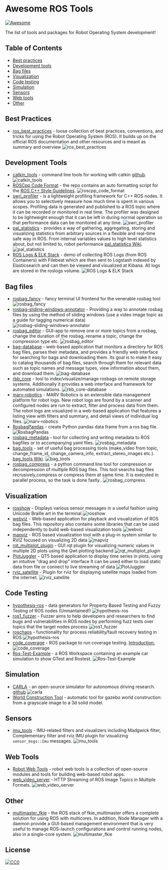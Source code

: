 # Awesome ROS Tools 
[![Awesome](https://cdn.rawgit.com/sindresorhus/awesome/d7305f38d29fed78fa85652e3a63e154dd8e8829/media/badge.svg)](https://github.com/sindresorhus/awesome)

The list of tools and packages for Robot Operating System development!

## Table of Contents

* [Best practices](#best_practices)
* [Development tools](#development-tools)
* [Bag files](#bag-files)
* [Visualization](#visualization)
* [Code testing](#code-testing)
* [Simulation](#simulation)
* [Sensors](#sensors)
* [Web tools](#web-tools)
* [Other](#other)

## Best Practices

* [ros_best_practices](https://github.com/leggedrobotics/ros_best_practices) - loose collection of best practices, conventions, and tricks for using the Robot Operating System (ROS). It builds up on the official ROS documentation and other resources and is meant as summary and overview ![ros_best_practices](https://img.shields.io/github/stars/leggedrobotics/ros_best_practices.svg?style=flat&label=Star&maxAge=86400)

## Development Tools

* [catkin_tools](https://catkin-tools.readthedocs.io/en/latest/index.html) - command line tools for working with catkin [github](https://github.com/catkin/catkin_tools). ![catkin_tools](https://img.shields.io/github/stars/catkin/catkin_tools.svg?style=flat&label=Star&maxAge=86400)
* [ROSCpp Code Format](https://github.com/davetcoleman/roscpp_code_format) - the repo contains an auto formatting script for the [ROS C++ Style Guidelines](http://wiki.ros.org/CppStyleGuide). ![roscpp_code_format](https://img.shields.io/github/stars/davetcoleman/roscpp_code_format.svg?style=flat&label=Star&maxAge=86400)
* [swri_profiler](https://github.com/swri-robotics/swri_profiler) - is a lightweight profiling framework for C++ ROS nodes. It allows you to selectively measure how much time is spent in various scopes. Profiling data is generated and published to a ROS topic where it can be recorded or monitored in real time. The profiler was designed to be lightweight enough that it can be left in during normal operation so that performance data can be monitored at any time. ![swri_profiler](https://img.shields.io/github/stars/swri-robotics/swri_profiler.svg?style=flat&label=Star&maxAge=86400)
* [pal_statistics](https://github.com/pal-robotics/pal_statistics) - provides a way of gathering, aggregating, storing and visualizing statistics from arbitrary sources in a flexible and real-time safe way in ROS. From internal variables values to high level statistics about, but not limited to, robot performance [pal_statistics Wiki](http://wiki.ros.org/pal_statistics). ![pal_statistics](https://img.shields.io/github/stars/pal-robotics/pal_statistics.svg?style=flat&label=Star&maxAge=86400)
* [ROS Logs & ELK Stack](https://github.com/karadalex/roslogs-elk-docker) - demo of collecting ROS Logs (from ROS Containers) with Filebeat which are then sent to Logstash indexed by Elasticsearch and can then be viewed and visualized at Kibana. All logs are stored in the roslogs volume. ![ROS Logs & ELK Stack](https://img.shields.io/github/stars/karadalex/roslogs-elk-docker.svg?style=flat&label=Star&maxAge=86400)

## Bag files

* [rosbag_fancy](https://github.com/xqms/rosbag_fancy) - fancy terminal UI frontend for the venerable rosbag tool ![rosbag_fancy](https://img.shields.io/github/stars/xqms/rosbag_fancy.svg?style=flat&label=Star&maxAge=86400)
* [rosbag-sliding-windows-annotator](https://github.com/ewerlopes/rosbag-sliding-windows-annotator) - Providing a way to annotate rosbag files by using the method of sliding windows (use a video image topic as a guide for tagging numerical data) ![rosbag-sliding-windows-annotator](https://img.shields.io/github/stars/ewerlopes/rosbag-sliding-windows-annotator.svg?style=flat&label=Star&maxAge=86400)
* [rosbag_editor](https://github.com/facontidavide/rosbag_editor) - GUI-app to remove one or more topics from a rosbag, change the duration of the rosbag, rename a topic, change the compression type etc. ![rosbag_editor](https://img.shields.io/github/stars/facontidavide/rosbag_editor.svg?style=flat&label=Star&maxAge=86400)
* [bag-database](https://github.com/swri-robotics/bag-database) - web-based application that monitors a directory for ROS bag files, parses their metadata, and provides a friendly web interface for searching for bags and downloading them. Its goal is to make it easy to catalog thousands of bag files, search through them for relevant data such as topic names and message types, view information about them, and download them. ![bag-database](https://img.shields.io/github/stars/swri-robotics/bag-database.svg?style=flat&label=Star&maxAge=86400)
* [rbb_core](https://github.com/AMZ-Driverless/rbb_core) - tool to index/visualize/manage rosbags on remote storage systems. Additionally it provides a web interface and framework for automated simulations. ![rbb_core-database](https://img.shields.io/github/stars/AMZ-Driverless/rbb_core.svg?style=flat&label=Star&maxAge=86400)
* [marv-robotics](https://github.com/KITcar-Team/marv-robotics) - MARV Robotics is an extensible data management platform for robot logs. New robot logs are found by a scanner and configured nodes are run to extract, filter and process data from them. The robot logs are visualized in a web-based application that features a listing view with filters and summary, and detail views of individual log files. ![marv-robotics](https://img.shields.io/github/stars/KITcar-Team/marv-robotics.svg?style=flat&label=Star&maxAge=86400)
* [RosbagPandas](https://github.com/aktaylor08/RosbagPandas) - create Python pandas data frame from a ros bag file. ![RosbagPandas](https://img.shields.io/github/stars/aktaylor08/RosbagPandas.svg?style=flat&label=Star&maxAge=86400)
* [rosbag_metadata](https://github.com/hordurk/rosbag_metadata) - tool for collecting and writing metadata to ROS bagfiles or to accompanying yaml files. ![rosbag_metadata](https://img.shields.io/github/stars/hordurk/rosbag_metadata.svg?style=flat&label=Star&maxAge=86400)
* [bag_tools](https://github.com/srv/srv_tools) - set of useful bag processing tools (make_video from topic, change_frame_id, change_camera_info, extract_stereo_images etc.). [bag_tools Wiki](https://wiki.ros.org/bag_tools?distro=kinetic#make_video.py). ![bag_tools](https://img.shields.io/github/stars/srv/srv_tools.svg?style=flat&label=Star&maxAge=86400)
* [rosbag_compress](https://github.com/AtsushiSakai/rosbag_compress) - a python command line tool for compression or decompression of multiple ROS bag files. This tool searchs bag files recrusively,compress or compress them at same time. It is executed in parallel process, so the task is done fastly.. ![rosbag_compress](https://img.shields.io/github/stars/AtsushiSakai/rosbag_compress.svg?style=flat&label=Star&maxAge=86400)

## Visualization

* [rosshow](https://github.com/dheera/rosshow) - Displays various sensor messages in a useful fashion using Unicode Braille art in the terminal ![rosshow](https://img.shields.io/github/stars/dheera/rosshow.svg?style=flat&label=Star&maxAge=86400)
* [webviz](https://github.com/cruise-automation/webviz) - Web-based application for playback and visualization of ROS bag files. This repository also contains some libraries that can be used independently to build web-based visualization tools ![webviz](https://img.shields.io/github/stars/cruise-automation/webviz.svg?style=flat&label=Star&maxAge=86400)
* [mapviz](https://github.com/swri-robotics/mapviz) - ROS based visualization tool with a plug-in system similar to RVIZ focused on visualizing 2D data ![mapviz](https://img.shields.io/github/stars/swri-robotics/mapviz.svg?style=flat&label=Star&maxAge=86400)
* [rqt_multiplot_plugin](https://github.com/anybotics/rqt_multiplot_plugin) - GUI rqt plugin for visualizing numeric values in multiple 2D plots using the Qwt plotting backend ![rqt_multiplot_plugin](https://img.shields.io/github/stars/ANYbotics/rqt_multiplot_plugin.svg?style=flat&label=Star&maxAge=86400)
* [PlotJuggler](https://github.com/facontidavide/PlotJuggler) - QT5 based application to display time series in plots, using an intuitive "drag and drop" interface It can be used either to load static data from file or connect to live streaming of data ![PlotJuggler](https://img.shields.io/github/stars/facontidavide/PlotJuggler.svg?style=flat&label=Star&maxAge=86400)
* [rviz_satellite](https://github.com/gareth-cross/rviz_satellite) - Plugin for rviz for displaying satellite maps loaded from the internet. ![rviz_satellite](https://img.shields.io/github/stars/gareth-cross/rviz_satellite.svg?style=flat&label=Star&maxAge=86400)


## Code Testing

* [hypothesis-ros](https://github.com/fkromer/hypothesis-ros) - data generators for Property Based Testing and Fuzzy Testing of ROS nodes (Unmantained!) ![hypothesis-ros](https://img.shields.io/github/stars/fkromer/hypothesis-ros.svg?style=flat&label=Star&maxAge=86400)
* [ros1_fuzzer](https://github.com/aliasrobotics/ros1_fuzzer) - Fuzzer aims to help developers and researchers to find bugs and vulnerabilities in ROS nodes by performing fuzz tests over topics that the target nodes process ![ros1_fuzzer](https://img.shields.io/github/stars/aliasrobotics/ros1_fuzzer.svg?style=flat&label=Star&maxAge=86400) 
* [roschaos](https://github.com/fkromer/roschaos) - functionality for process reliability/fault recovery testing in ROS ![hypothesis-ros](https://img.shields.io/github/stars/fkromer/roschaos.svg?style=flat&label=Star&maxAge=86400)
* [code_coverage](https://github.com/mikeferguson/code_coverage) - ROS package to run coverage testing. [Introduction.](http://www.robotandchisel.com/2020/04/07/code-coverage-for-ros/) ![code_coverage](https://img.shields.io/github/stars/mikeferguson/code_coverage.svg?style=flat&label=Star&maxAge=86400)
* [Ros-Test-Example](https://github.com/steup/Ros-Test-Example) - a ROS Workspace containing an example car simulation to show GTest and Rostest. ![Ros-Test-Example](https://img.shields.io/github/stars/steup/Ros-Test-Example.svg?style=flat&label=Star&maxAge=86400)

## Simulation

* [CARLA](https://carla.org/) - an open-source simulator for autonomous driving research. [github](https://github.com/carla-simulator/carla) ![carla](https://img.shields.io/github/stars/carla-simulator/carla.svg?style=flat&label=Star&maxAge=86400)
* [World Construction Tool](https://gitlab.com/LIRS_Projects/LIRS-WCT) - automatic tool for gazebo world construction: from a grayscale image to a 3d solid model.

## Sensors

* [imu_tools](https://github.com/ccny-ros-pkg/imu_tools) - IMU-related filters and visualizers including Madgwick filter, Complementary filter and rviz IMU plugin for visualizing `sensor_msgs::Imu` messages. ![imu_tools](https://img.shields.io/github/stars/ccny-ros-pkg/imu_tools.svg?style=flat&label=Star&maxAge=86400)

## Web Tools

* [Robot Web Tools](http://robotwebtools.org/index.html) - robot web tools is a collection of open-source modules and tools for building web-based robot apps.
* [web_video_server](https://github.com/RobotWebTools/web_video_server) - HTTP Streaming of ROS Image Topics in Multiple Formats. ![web_video_server](https://img.shields.io/github/stars/RobotWebTools/web_video_server.svg?style=flat&label=Star&maxAge=86400)

## Other

* [multimaster_fkie](https://github.com/fkie/multimaster_fkie) - the ROS stack of fkie_multimaster offers a complete solution for using ROS with multicores. In addition, Node Manager with a daemon provide a GUI-based management environment that is very useful to manage ROS-launch configurations and control running nodes, also in a single-core system. ![multimaster_fkie](https://img.shields.io/github/stars/fkie/multimaster_fkie.svg?style=flat&label=Star&maxAge=86400)

## License

[![CC0](http://i.creativecommons.org/p/zero/1.0/88x31.png)](http://creativecommons.org/publicdomain/zero/1.0/)
